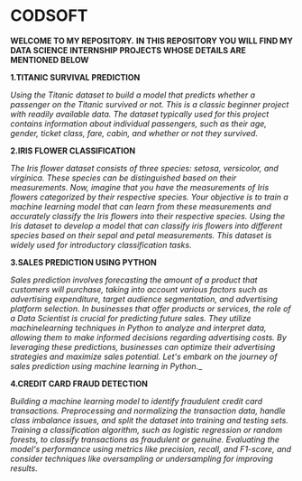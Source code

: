 # CODSOFT

**WELCOME TO MY REPOSITORY.** 
**IN THIS REPOSITORY YOU WILL FIND MY DATA SCIENCE INTERNSHIP PROJECTS WHOSE DETAILS ARE MENTIONED BELOW**

**1.TITANIC SURVIVAL PREDICTION**

_Using the Titanic dataset to build a model that predicts whether a passenger on the Titanic survived or not. This is a classic beginner
project with readily available data. The dataset typically used for this project contains information about individual passengers, such as their age, gender, ticket class, fare, cabin, and whether or not they survived._

**2.IRIS FLOWER CLASSIFICATION**

_The Iris flower dataset consists of three species: setosa, versicolor, and virginica. These species can be distinguished based on their
measurements. Now, imagine that you have the measurements of Iris flowers categorized by their respective species. Your
objective is to train a machine learning model that can learn from these measurements and accurately classify the Iris flowers into
their respective species.
Using the Iris dataset to develop a model that can classify iris flowers into different species based on their sepal and petal
measurements. This dataset is widely used for introductory classification tasks._

**3.SALES PREDICTION USING PYTHON**

_Sales prediction involves forecasting the amount of a product that customers will purchase, taking into account various factors such as advertising expenditure, target audience segmentation, and advertising platform selection. In businesses that offer products or services, the role of a Data Scientist is crucial for predicting future sales. They utilize machinelearning techniques in Python to analyze and interpret data, allowing them to make informed decisions regarding advertising costs. By leveraging these predictions, businesses can optimize their advertising strategies and maximize sales potential. Let's embark on the journey of sales prediction using machine learning in Python.__

**4.CREDIT CARD FRAUD DETECTION**

_Building a machine learning model to identify fraudulent credit card transactions. Preprocessing and normalizing the transaction data, handle class imbalance issues, and split the dataset into training and testing sets. Training a classification algorithm, such as logistic regression or random forests, to classify transactions as fraudulent or genuine. Evaluating the model's performance using metrics like precision, recall, and F1-score, and consider techniques like oversampling or undersampling for improving results._
